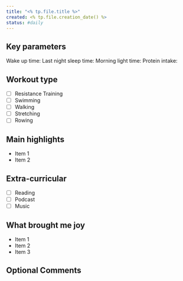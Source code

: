```yaml
---
title: "<% tp.file.title %>"
created: <% tp.file.creation_date() %>
status: #daily  
---
```


## Key parameters

Wake up time:
Last night sleep time:
Morning light time:
Protein intake: 

## Workout type
- [ ] Resistance Training
- [ ] Swimming
- [ ] Walking
- [ ] Stretching
- [ ] Rowing

## Main highlights

- Item 1
- Item 2

## Extra-curricular
- [ ] Reading
- [ ] Podcast
- [ ] Music

## What brought me joy
- Item 1
- Item 2
- Item 3

## Optional Comments


